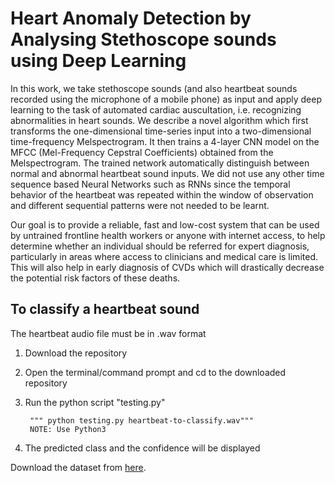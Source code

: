 # Heart Anomaly Detection by Analysing Stethoscope sounds using Deep Learning

In this work, we take stethoscope sounds (and also heartbeat sounds recorded using the microphone of a mobile phone) as input and apply deep learning to the task of automated cardiac auscultation, i.e. recognizing abnormalities in heart sounds. We describe a novel algorithm which first transforms the one-dimensional time-series input into a two-dimensional time-frequency Melspectrogram. It then trains a 4-layer CNN model on the MFCC (Mel-Frequency Cepstral Coefficients) obtained from the Melspectrogram. The trained network automatically distinguish between normal and abnormal heartbeat sound inputs. We did not use any other time sequence based Neural Networks such as RNNs since the temporal behavior of the heartbeat was repeated within the window of observation and different sequential patterns were not needed to be learnt.

Our goal is to provide a reliable, fast and low-cost system that can be used by untrained frontline health workers or anyone with internet access, ​to help determine whether an individual should be referred for expert diagnosis, particularly in areas where access to clinicians and medical care is limited. This will also help in ​early diagnosis of CVDs which will drastically decrease the potential risk factors of these deaths.

## To classify a heartbeat sound
The heartbeat audio file must be in .wav format

1. Download the repository
2. Open the terminal/command prompt and cd to the downloaded repository
3. Run the python script "testing.py"
        
        """ python testing.py heartbeat-to-classify.wav"""
        NOTE: Use Python3
        
4. The predicted class and the confidence will be displayed

Download the dataset from [here](​http://www.peterjbentley.com/heartchallenge/index.html​).